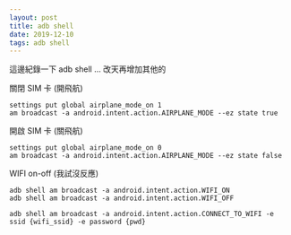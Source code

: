 ```yaml
---
layout: post
title: adb shell
date: 2019-12-10
tags: adb shell
---
```


這邊紀錄一下 adb shell ... 改天再增加其他的 

關閉 SIM 卡 (開飛航)
```
settings put global airplane_mode_on 1
am broadcast -a android.intent.action.AIRPLANE_MODE --ez state true
```

開啟 SIM 卡 (關飛航)
```
settings put global airplane_mode_on 0
am broadcast -a android.intent.action.AIRPLANE_MODE --ez state false
```

WIFI on-off (我試沒反應)
```
adb shell am broadcast -a android.intent.action.WIFI_ON 
adb shell am broadcast -a android.intent.action.WIFI_OFF

adb shell am broadcast -a android.intent.action.CONNECT_TO_WIFI -e ssid {wifi_ssid} -e password {pwd}
```
